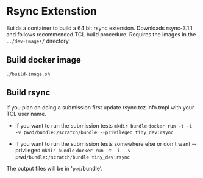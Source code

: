 # Rsync Extenstion

Builds a container to build a 64 bit rsync extension.  Downloads
rsync-3.1.1 and follows recommended TCL build procedure.  Requires
the images in the `../dev-images/` directory.

## Build docker image
`./build-image.sh`

## Build rsync

If you plan on doing a submission first update rsync.tcz.info.tmpl with your TCL user name.

* If you want to run the submission tests
`mkdir bundle`
`docker run -t -i  -v `pwd`/bundle:/scratch/bundle --privileged tiny_dev:rsync`

* If you want to run the submission tests somewhere else or don't want --privileged
`mkdir bundle`
`docker run -t -i  -v `pwd`/bundle:/scratch/bundle tiny_dev:rsync`

The output files will be in '`pwd`/bundle'.
